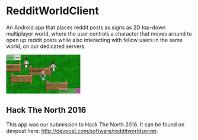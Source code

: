 # RedditWorldClient
An Android app that places reddit posts as signs as 2D top-down multiplayer world, where the user controls a character that moves around to open up reddit posts while also interacting with fellow users in the same world, on our dedicated servers. 

<img src="/app/src/main/res/drawable/demo.png" alt="Application Demo" style="width: 200px; position: center;"/>

## Hack The North 2016
This app was our submission to Hack The North 2016. It can be found on devpost here: http://devpost.com/software/redditworldserver.
